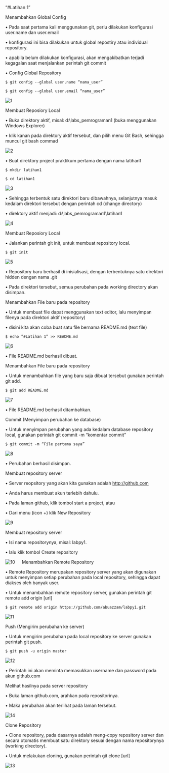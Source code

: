“#Latihan 1”

 Menambahkan Global Config
 
• Pada saat pertama kali menggunakan git, perlu dilakukan konfigurasi user.name dan user.email

• konfigurasi ini bisa dilakukan untuk global repostiry atau individual repository.

• apabila belum dilakukan konfigurasi, akan mengakibatkan terjadi kegagalan saat menjalankan perintah git commit

• Config Global Repository

    $ git config --global user.name “nama_user”
 
    $ git config --global user.email “nama_user”
 
 ![1](https://user-images.githubusercontent.com/44828491/66741850-95fbdc80-eea0-11e9-870a-e84b4a6ae9c3.png)

 Membuat Reposiory Local
 
• Buka direktory aktif, misal: d:\labs_pemrograman1 (buka menggunakan Windows Explorer)

• klik kanan pada direktory aktif tersebut, dan pilih menu Git Bash, sehingga muncul git bash commad

![2](https://user-images.githubusercontent.com/44828491/66741976-dc513b80-eea0-11e9-9114-694e7f08c749.png)

• Buat direktory project praktikum pertama dengan nama latihan1

    $ mkdir latihan1
 
    $ cd latihan1
    
![3](https://user-images.githubusercontent.com/44828491/66742025-f25efc00-eea0-11e9-8985-f1199f65e8b1.png)

• Sehingga terbentuk satu direktori baru dibawahnya, selanjutnya masuk kedalam direktori tersebut dengan perintah cd
 (change directory)
 
• direktory aktif menjadi: d:\labs_pemrograman1\latihan1

![4](https://user-images.githubusercontent.com/44828491/66742079-0b67ad00-eea1-11e9-9720-b347750208a8.png)

 Membuat Reposiory Local
 
• Jalankan perintah git init, untuk membuat repository local.

    $ git init

![5](https://user-images.githubusercontent.com/44828491/66742202-597cb080-eea1-11e9-85bc-fb3ba405dcec.png)

• Repository baru berhasil di inisialisasi, dengan terbentuknya satu direktori hidden dengan nama .git

• Pada direktori tersebut, semua perubahan pada working directory akan disimpan.

 Menambahkan File baru pada repository
 
• Untuk membuat file dapat menggunakan text editor, lalu menyimpan filenya pada direktori aktif (repository)

• disini kita akan coba buat satu file bernama README.md (text file)

    $ echo ”#Latihan 1” >> README.md
    
![6](https://user-images.githubusercontent.com/44828491/66742316-947ee400-eea1-11e9-84dd-a5a79861a35f.png)

• File README.md berhasil dibuat.

 Menambahkan File baru pada repository
 
• Untuk menambahkan file yang baru saja dibuat tersebut gunakan perintah git add.

    $ git add README.md
    
![7](https://user-images.githubusercontent.com/44828491/66745519-62718000-eea9-11e9-8ad2-e152a94c3df7.png) 

• File README.md berhasil ditambahkan.

 Commit (Menyimpan perubahan ke database)
 
• Untuk menyimpan perubahan yang ada kedalam database repository local, gunakan perintah git commit -m “komentar
  commit”
  
    $ git commit -m “File pertama saya”
    
![8](https://user-images.githubusercontent.com/44828491/66742501-f93a3e80-eea1-11e9-9835-765e6ee5cd73.png)

• Perubahan berhasil disimpan.

 Membuat repository server
 
• Server reopsitory yang akan kita gunakan adalah http://github.com

• Anda harus membuat akun terlebih dahulu.

• Pada laman github, klik tombol start a project, atau

• Dari menu (icon +) klik New Repository

![9](https://user-images.githubusercontent.com/44828491/66742597-37376280-eea2-11e9-9d27-c4f1d0e5bf33.png)

 Membuat repository server
 
• Isi nama repositorynya, misal: labpy1.

• lalu klik tombol Create repository

![10](https://user-images.githubusercontent.com/44828491/66742636-4dddb980-eea2-11e9-8e5a-1df625100f2c.png)
 
 Menambahkan Remote Repository

• Remote Repository merupakan repository server yang akan digunakan untuk menyimpan setiap perubahan pada local
  repository, sehingga dapat diakses oleh banyak user.
  
• Untuk menambahkan remote repository server, gunakan perintah git remote add origin [url]

    $ git remote add origin https://github.com/abuazzam/labpy1.git
     
![11](https://user-images.githubusercontent.com/44828491/66742742-9006fb00-eea2-11e9-8f3f-822cf2471e33.png)   

 Push (Mengirim perubahan ke server)

• Untuk mengirim perubahan pada local repository ke server gunakan perintah git push.

    $ git push -u origin master
    
 ![12](https://user-images.githubusercontent.com/44828491/66742886-e4aa7600-eea2-11e9-9133-b44589134878.png)

• Perintah ini akan meminta memasukkan username dan password pada akun github.com

 Melihat hasilnya pada server repository
 
• Buka laman github.com, arahkan pada repositorinya.

• Maka perubahan akan terlihat pada laman tersebut.

![14](https://user-images.githubusercontent.com/44828491/66745497-4f5eb000-eea9-11e9-95f2-120bb1802a0e.png)

 Clone Repository
 
• Clone repository, pada dasarnya adalah meng-copy repository server dan secara otomatis membuat satu direktory sesuai
  dengan nama repositorynya (working directory).
  
• Untuk melakukan cloning, gunakan perintah git clone [url]

![13](https://user-images.githubusercontent.com/44828491/66745305-ccd5f080-eea8-11e9-879c-cde3dc1997c5.png)
